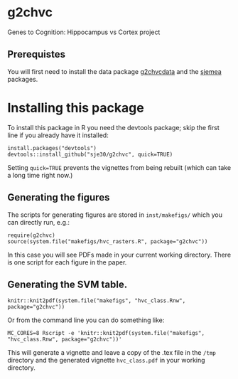 # g2chvc


Genes to Cognition: Hippocampus vs Cortex project

## Prerequistes

You will first need to install the data package
[g2chvcdata](http://github.com/sje30/g2chvcdata) and the
[sjemea](http://github.com/sje30/sjemea) packages.

# Installing this package

To install this package in R you need the devtools package; skip the
first line if you already have it installed:

	install.packages("devtools")
	devtools::install_github("sje30/g2chvc", quick=TRUE)

Setting `quick=TRUE` prevents the vignettes from being rebuilt (which
can take a long time right now.)

## Generating the figures

The scripts for generating figures are stored in `inst/makefigs/`
which you can directly run, e.g.:

	require(g2chvc)
	source(system.file("makefigs/hvc_rasters.R", package="g2chvc"))

In this case you will see PDFs made in your current working
directory.  There is one script for each figure in the paper.

## Generating the SVM table.

	knitr::knit2pdf(system.file("makefigs", "hvc_class.Rnw", package="g2chvc"))

Or from the command line you can do something like:

	MC_CORES=8 Rscript -e 'knitr::knit2pdf(system.file("makefigs", "hvc_class.Rnw", package="g2chvc"))'

This will generate a vignette and leave a copy of the .tex file in the
`/tmp` directory and the generated vignette `hvc_class.pdf` in your
working directory.



